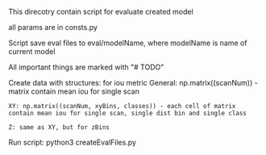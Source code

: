 This direcotry contain script for evaluate created model

all params are in consts.py

Script save eval files to eval/modelName,
    where modelName is name of current model

All important things are marked with "# TODO" 

Create data with structures:
    for iou metric
    General: np.matrix((scanNum)) - matrix contain mean iou for single scan

    XY: np.matrix((scanNum, xyBins, classes)) - each cell of matrix contain mean iou for single scan, single dist bin and single class

    Z: same as XY, but for zBins



Run script:
    python3 createEvalFiles.py